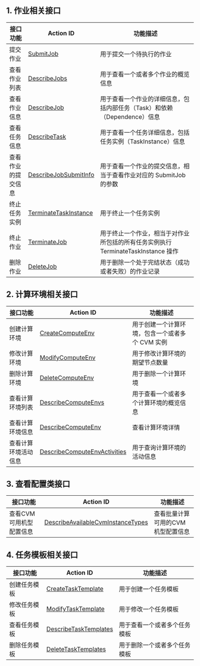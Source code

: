 ## 1. 作业相关接口
| 接口功能 | Action ID | 功能描述 |
|---------|---------|---------|
| 提交作业 | [SubmitJob](/document/api/599/12683) | 用于提交一个待执行的作业 |
| 查看作业列表| [DescribeJobs](/document/product/599/12686) | 用于查看一个或者多个作业的概览信息 |
| 查看作业信息 | [DescribeJob](/document/product/599/12685) | 用于查看一个作业的详细信息，包括内部任务（Task）和依赖（Dependence）信息 |
| 查看任务信息 | [DescribeTask](/document/product/599/12684) | 用于查看一个任务详细信息，包括任务实例（TaskInstance）信息 |
| 查看作业的提交信息 | [DescribeJobSubmitInfo](/document/product/599/12687) | 用于查看一个作业的提交信息，相当于查看作业对应的 SubmitJob 的参数 |
| 终止任务实例 | [TerminateTaskInstance](/document/product/599/12688) | 用于终止一个任务实例
| 终止作业 | [TerminateJob](/document/product/599/12689) | 用于终止一个作业，相当于对作业所包括的所有任务实例执行 TerminateTaskInstance 操作 |
| 删除作业 | [DeleteJob](/document/product/599/12682) | 用于删除一个处于完结状态（成功或者失败）的作业记录 |

## 2. 计算环境相关接口
| 接口功能 | Action ID | 功能描述 |
|---------|---------|---------|
| 创建计算环境 | [CreateComputeEnv](/document/api/599/12691) | 用于创建一个计算环境，包含一个或者多个 CVM 实例 |
| 修改计算环境 | [ModifyComputeEnv](/document/api/599/13637) | 用于修改计算环境的期望节点数量 |
| 删除计算环境 | [DeleteComputeEnv](/document/api/599/12692) | 用于删除一个计算环境 |
| 查看计算环境列表 | [DescribeComputeEnvs](/document/api/599/12695) | 用于查看一个或者多个计算环境的概览信息 |
| 查看计算环境信息 | [DescribeComputeEnv](/document/api/599/12694) | 查看计算环境详情 |
| 查看计算环境活动信息 | [DescribeComputeEnvActivities](/document/api/599/13638) | 用于查询计算环境的活动信息 |


## 3. 查看配置类接口
| 接口功能 | Action ID | 功能描述 |
|---------|---------|---------|
| 查看CVM可用机型配置信息 | [DescribeAvailableCvmInstanceTypes](/document/product/599/12701) | 查看批量计算可用的CVM机型配置信息 |

## 4. 任务模板相关接口
| 接口功能 | Action ID | 功能描述 |
|---------|---------|---------|
| 创建任务模板 | [CreateTaskTemplate](/document/product/599/12698) | 用于创建一个任务模板 |
| 修改任务模板 | [ModifyTaskTemplate](/document/product/599/12697) | 用于修改一个任务模板 |
| 查看任务模板 | [DescribeTaskTemplates](/document/product/599/12700) | 用于查看一个或者多个任务模板 |
| 删除任务模板 | [DeleteTaskTemplates](/document/product/599/12699) | 用于删除一个或者多个任务模板 |
